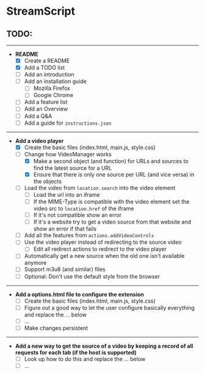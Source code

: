 # StreamScript

## __TODO:__
---
* __README__
  * [x] Create a README
  * [x] Add a TODO list
  * [ ] Add an introduction
  * [ ] Add an installation guide
    * [ ] Mozilla Firefox
    * [ ] Google Chrome
  * [ ] Add a feature list
  * [ ] Add an Overview
  * [ ] Add a Q&A
  * [ ] Add a guide for `instructions.json`

---

* __Add a video player__
  * [x] Create the basic files (index.html, main.js, style.css)
  * [ ] Change how VideoManager works
    * [x] Make a second object (and function) for URLs and sources to find the latest source for a URL
    * [x] Ensure that there is only one source per URL (and vice versa) in the objects
  * [ ] Load the video from `location.search` into the video element
    * [ ] Load the url into an iframe
    * [ ] If the MIME-Type is compatible with the video element set the video src to `location.href` of the iframe
    * [ ] If it's not compatible show an error
    * [ ] If it's a website try to get a video source from that website and show an error if that fails
  * [ ] Add all the features from `actions.addVideoControls`
  * [ ] Use the video player instead of redirecting to the source video
    * [ ] Edit all redirect actions to redirect to the video player
  * [ ] Automatically get a new source when the old one isn't available anymore
  * [ ] Support m3u8 (and similar) files
  * [ ] Optional: Don't use the default style from the browser

---

* __Add a options.html file to configure the extension__
  * [ ] Create the basic files (index.html, main.js, style.css)
  * [ ] Figure out a good way to let the user configure basically everything and replace the ... below
  * [ ] ...
  * [ ] Make changes persistent

---

* __Add a new way to get the source of a video by keeping a record of all requests for each tab (if the host is supported)__
  * [ ] Look up how to do this and replace the ... below
  * [ ] ...